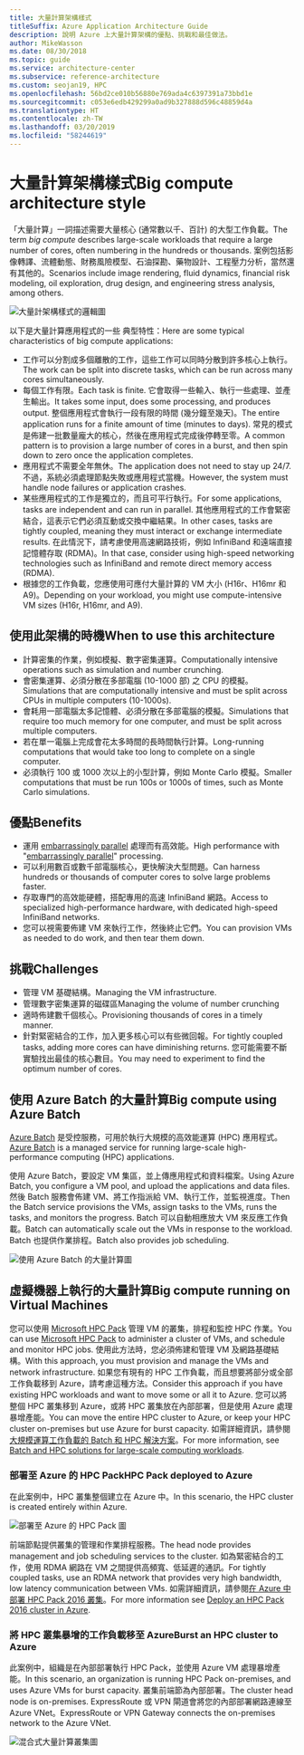 ```yaml
---
title: 大量計算架構樣式
titleSuffix: Azure Application Architecture Guide
description: 說明 Azure 上大量計算架構的優點、挑戰和最佳做法。
author: MikeWasson
ms.date: 08/30/2018
ms.topic: guide
ms.service: architecture-center
ms.subservice: reference-architecture
ms.custom: seojan19, HPC
ms.openlocfilehash: 56bd2ce010b56880e769ada4c6397391a73bbd1e
ms.sourcegitcommit: c053e6edb429299a0ad9b327888d596c48859d4a
ms.translationtype: HT
ms.contentlocale: zh-TW
ms.lasthandoff: 03/20/2019
ms.locfileid: "58244619"
---
```

# <a name="big-compute-architecture-style"></a><span data-ttu-id="ec435-103">大量計算架構樣式</span><span class="sxs-lookup"><span data-stu-id="ec435-103">Big compute architecture style</span></span>

<span data-ttu-id="ec435-104">「大量計算」一詞描述需要大量核心 (通常數以千、百計) 的大型工作負載。</span><span class="sxs-lookup"><span data-stu-id="ec435-104">The term *big compute* describes large-scale workloads that require a large number of cores, often numbering in the hundreds or thousands.</span></span> <span data-ttu-id="ec435-105">案例包括影像轉譯、流體動態、財務風險模型、石油探勘、藥物設計、工程壓力分析，當然還有其他的。</span><span class="sxs-lookup"><span data-stu-id="ec435-105">Scenarios include image rendering, fluid dynamics, financial risk modeling, oil exploration, drug design, and engineering stress analysis, among others.</span></span>

![大量計架構樣式的邏輯圖](./images/big-compute-logical.png)

<span data-ttu-id="ec435-107">以下是大量計算應用程式的一些 典型特性：</span><span class="sxs-lookup"><span data-stu-id="ec435-107">Here are some typical characteristics of big compute applications:</span></span>

- <span data-ttu-id="ec435-108">工作可以分割成多個離散的工作，這些工作可以同時分散到許多核心上執行。</span><span class="sxs-lookup"><span data-stu-id="ec435-108">The work can be split into discrete tasks, which can be run across many cores simultaneously.</span></span>
- <span data-ttu-id="ec435-109">每個工作有限。</span><span class="sxs-lookup"><span data-stu-id="ec435-109">Each task is finite.</span></span> <span data-ttu-id="ec435-110">它會取得一些輸入、執行一些處理、並產生輸出。</span><span class="sxs-lookup"><span data-stu-id="ec435-110">It takes some input, does some processing, and produces output.</span></span> <span data-ttu-id="ec435-111">整個應用程式會執行一段有限的時間 (幾分鐘至幾天)。</span><span class="sxs-lookup"><span data-stu-id="ec435-111">The entire application runs for a finite amount of time (minutes to days).</span></span> <span data-ttu-id="ec435-112">常見的模式是佈建一批數量龐大的核心，然後在應用程式完成後停轉至零。</span><span class="sxs-lookup"><span data-stu-id="ec435-112">A common pattern is to provision a large number of cores in a burst, and then spin down to zero once the application completes.</span></span>
- <span data-ttu-id="ec435-113">應用程式不需要全年無休。</span><span class="sxs-lookup"><span data-stu-id="ec435-113">The application does not need to stay up 24/7.</span></span> <span data-ttu-id="ec435-114">不過，系統必須處理節點失敗或應用程式當機。</span><span class="sxs-lookup"><span data-stu-id="ec435-114">However, the system must handle node failures or application crashes.</span></span>
- <span data-ttu-id="ec435-115">某些應用程式的工作是獨立的，而且可平行執行。</span><span class="sxs-lookup"><span data-stu-id="ec435-115">For some applications, tasks are independent and can run in parallel.</span></span> <span data-ttu-id="ec435-116">其他應用程式的工作會緊密結合，這表示它們必須互動或交換中繼結果。</span><span class="sxs-lookup"><span data-stu-id="ec435-116">In other cases, tasks are tightly coupled, meaning they must interact or exchange intermediate results.</span></span> <span data-ttu-id="ec435-117">在此情況下，請考慮使用高速網路技術，例如 InfiniBand 和遠端直接記憶體存取 (RDMA)。</span><span class="sxs-lookup"><span data-stu-id="ec435-117">In that case, consider using high-speed networking technologies such as InfiniBand and remote direct memory access (RDMA).</span></span>
- <span data-ttu-id="ec435-118">根據您的工作負載，您應使用可應付大量計算的 VM 大小 (H16r、H16mr 和 A9)。</span><span class="sxs-lookup"><span data-stu-id="ec435-118">Depending on your workload, you might use compute-intensive VM sizes (H16r, H16mr, and A9).</span></span>

## <a name="when-to-use-this-architecture"></a><span data-ttu-id="ec435-119">使用此架構的時機</span><span class="sxs-lookup"><span data-stu-id="ec435-119">When to use this architecture</span></span>

- <span data-ttu-id="ec435-120">計算密集的作業，例如模擬、數字密集運算。</span><span class="sxs-lookup"><span data-stu-id="ec435-120">Computationally intensive operations such as simulation and number crunching.</span></span>
- <span data-ttu-id="ec435-121">會密集運算、必須分散在多部電腦 (10-1000 部) 之 CPU 的模擬。</span><span class="sxs-lookup"><span data-stu-id="ec435-121">Simulations that are computationally intensive and must be split across CPUs in multiple computers (10-1000s).</span></span>
- <span data-ttu-id="ec435-122">會耗用一部電腦太多記憶體、必須分散在多部電腦的模擬。</span><span class="sxs-lookup"><span data-stu-id="ec435-122">Simulations that require too much memory for one computer, and must be split across multiple computers.</span></span>
- <span data-ttu-id="ec435-123">若在單一電腦上完成會花太多時間的長時間執行計算。</span><span class="sxs-lookup"><span data-stu-id="ec435-123">Long-running computations that would take too long to complete on a single computer.</span></span>
- <span data-ttu-id="ec435-124">必須執行 100 或 1000 次以上的小型計算，例如 Monte Carlo 模擬。</span><span class="sxs-lookup"><span data-stu-id="ec435-124">Smaller computations that must be run 100s or 1000s of times, such as Monte Carlo simulations.</span></span>

## <a name="benefits"></a><span data-ttu-id="ec435-125">優點</span><span class="sxs-lookup"><span data-stu-id="ec435-125">Benefits</span></span>

- <span data-ttu-id="ec435-126">運用 [embarrassingly parallel][embarrassingly-parallel] 處理而有高效能。</span><span class="sxs-lookup"><span data-stu-id="ec435-126">High performance with "[embarrassingly parallel][embarrassingly-parallel]" processing.</span></span>
- <span data-ttu-id="ec435-127">可以利用數百或數千部電腦核心，更快解決大型問題。</span><span class="sxs-lookup"><span data-stu-id="ec435-127">Can harness hundreds or thousands of computer cores to solve large problems faster.</span></span>
- <span data-ttu-id="ec435-128">存取專門的高效能硬體，搭配專用的高速 InfiniBand 網路。</span><span class="sxs-lookup"><span data-stu-id="ec435-128">Access to specialized high-performance hardware, with dedicated high-speed InfiniBand networks.</span></span>
- <span data-ttu-id="ec435-129">您可以視需要佈建 VM 來執行工作，然後終止它們。</span><span class="sxs-lookup"><span data-stu-id="ec435-129">You can provision VMs as needed to do work, and then tear them down.</span></span>

## <a name="challenges"></a><span data-ttu-id="ec435-130">挑戰</span><span class="sxs-lookup"><span data-stu-id="ec435-130">Challenges</span></span>

- <span data-ttu-id="ec435-131">管理 VM 基礎結構。</span><span class="sxs-lookup"><span data-stu-id="ec435-131">Managing the VM infrastructure.</span></span>
- <span data-ttu-id="ec435-132">管理數字密集運算的磁碟區</span><span class="sxs-lookup"><span data-stu-id="ec435-132">Managing the volume of number crunching</span></span>
- <span data-ttu-id="ec435-133">適時佈建數千個核心。</span><span class="sxs-lookup"><span data-stu-id="ec435-133">Provisioning thousands of cores in a timely manner.</span></span>
- <span data-ttu-id="ec435-134">針對緊密結合的工作，加入更多核心可以有些微回報。</span><span class="sxs-lookup"><span data-stu-id="ec435-134">For tightly coupled tasks, adding more cores can have diminishing returns.</span></span> <span data-ttu-id="ec435-135">您可能需要不斷實驗找出最佳的核心數目。</span><span class="sxs-lookup"><span data-stu-id="ec435-135">You may need to experiment to find the optimum number of cores.</span></span>

## <a name="big-compute-using-azure-batch"></a><span data-ttu-id="ec435-136">使用 Azure Batch 的大量計算</span><span class="sxs-lookup"><span data-stu-id="ec435-136">Big compute using Azure Batch</span></span>

<span data-ttu-id="ec435-137">[Azure Batch][batch] 是受控服務，可用於執行大規模的高效能運算 (HPC) 應用程式。</span><span class="sxs-lookup"><span data-stu-id="ec435-137">[Azure Batch][batch] is a managed service for running large-scale high-performance computing (HPC) applications.</span></span>

<span data-ttu-id="ec435-138">使用 Azure Batch，要設定 VM 集區，並上傳應用程式和資料檔案。</span><span class="sxs-lookup"><span data-stu-id="ec435-138">Using Azure Batch, you configure a VM pool, and upload the applications and data files.</span></span> <span data-ttu-id="ec435-139">然後 Batch 服務會佈建 VM、將工作指派給 VM、執行工作，並監視進度。</span><span class="sxs-lookup"><span data-stu-id="ec435-139">Then the Batch service provisions the VMs, assign tasks to the VMs, runs the tasks, and monitors the progress.</span></span> <span data-ttu-id="ec435-140">Batch 可以自動相應放大 VM 來反應工作負載。</span><span class="sxs-lookup"><span data-stu-id="ec435-140">Batch can automatically scale out the VMs in response to the workload.</span></span> <span data-ttu-id="ec435-141">Batch 也提供作業排程。</span><span class="sxs-lookup"><span data-stu-id="ec435-141">Batch also provides job scheduling.</span></span>

![使用 Azure Batch 的大量計算圖](./images/big-compute-batch.png)

## <a name="big-compute-running-on-virtual-machines"></a><span data-ttu-id="ec435-143">虛擬機器上執行的大量計算</span><span class="sxs-lookup"><span data-stu-id="ec435-143">Big compute running on Virtual Machines</span></span>

<span data-ttu-id="ec435-144">您可以使用 [Microsoft HPC Pack][hpc-pack] 管理 VM 的叢集，排程和監控 HPC 作業。</span><span class="sxs-lookup"><span data-stu-id="ec435-144">You can use [Microsoft HPC Pack][hpc-pack] to administer a cluster of VMs, and schedule and monitor HPC jobs.</span></span> <span data-ttu-id="ec435-145">使用此方法時，您必須佈建和管理 VM 及網路基礎結構。</span><span class="sxs-lookup"><span data-stu-id="ec435-145">With this approach, you must provision and manage the VMs and network infrastructure.</span></span> <span data-ttu-id="ec435-146">如果您有現有的 HPC 工作負載，而且想要將部分或全部工作負載移到 Azure，請考慮這種方法。</span><span class="sxs-lookup"><span data-stu-id="ec435-146">Consider this approach if you have existing HPC workloads and want to move some or all it to Azure.</span></span> <span data-ttu-id="ec435-147">您可以將整個 HPC 叢集移到 Azure，或將 HPC 叢集放在內部部署，但是使用 Azure 處理暴增產能。</span><span class="sxs-lookup"><span data-stu-id="ec435-147">You can move the entire HPC cluster to Azure, or keep your HPC cluster on-premises but use Azure for burst capacity.</span></span> <span data-ttu-id="ec435-148">如需詳細資訊，請參閱[大規模運算工作負載的 Batch 和 HPC 解決方案][batch-hpc-solutions]。</span><span class="sxs-lookup"><span data-stu-id="ec435-148">For more information, see [Batch and HPC solutions for large-scale computing workloads][batch-hpc-solutions].</span></span>

### <a name="hpc-pack-deployed-to-azure"></a><span data-ttu-id="ec435-149">部署至 Azure 的 HPC Pack</span><span class="sxs-lookup"><span data-stu-id="ec435-149">HPC Pack deployed to Azure</span></span>

<span data-ttu-id="ec435-150">在此案例中，HPC 叢集整個建立在 Azure 中。</span><span class="sxs-lookup"><span data-stu-id="ec435-150">In this scenario, the HPC cluster is created entirely within Azure.</span></span>

![部署至 Azure 的 HPC Pack 圖](./images/big-compute-iaas.png)

<span data-ttu-id="ec435-152">前端節點提供叢集的管理和作業排程服務。</span><span class="sxs-lookup"><span data-stu-id="ec435-152">The head node provides management and job scheduling services to the cluster.</span></span> <span data-ttu-id="ec435-153">如為緊密結合的工作，使用 RDMA 網路在 VM 之間提供高頻寬、低延遲的通訊。</span><span class="sxs-lookup"><span data-stu-id="ec435-153">For tightly coupled tasks, use an RDMA network that provides very high bandwidth, low latency communication between VMs.</span></span> <span data-ttu-id="ec435-154">如需詳細資訊，請參閱[在 Azure 中部署 HPC Pack 2016 叢集][deploy-hpc-azure]。</span><span class="sxs-lookup"><span data-stu-id="ec435-154">For more information see [Deploy an HPC Pack 2016 cluster in Azure][deploy-hpc-azure].</span></span>

### <a name="burst-an-hpc-cluster-to-azure"></a><span data-ttu-id="ec435-155">將 HPC 叢集暴增的工作負載移至 Azure</span><span class="sxs-lookup"><span data-stu-id="ec435-155">Burst an HPC cluster to Azure</span></span>

<span data-ttu-id="ec435-156">此案例中，組織是在內部部署執行 HPC Pack，並使用 Azure VM 處理暴增產能。</span><span class="sxs-lookup"><span data-stu-id="ec435-156">In this scenario, an organization is running HPC Pack on-premises, and uses Azure VMs for burst capacity.</span></span> <span data-ttu-id="ec435-157">叢集前端節為內部部署。</span><span class="sxs-lookup"><span data-stu-id="ec435-157">The cluster head node is on-premises.</span></span> <span data-ttu-id="ec435-158">ExpressRoute 或 VPN 閘道會將您的內部部署網路連線至 Azure VNet。</span><span class="sxs-lookup"><span data-stu-id="ec435-158">ExpressRoute or VPN Gateway connects the on-premises network to the Azure VNet.</span></span>

![混合式大量計算叢集圖](./images/big-compute-hybrid.png)

<!-- links -->

[batch]: /azure/batch/
[batch-hpc-solutions]: /azure/batch/batch-hpc-solutions
[deploy-hpc-azure]: /azure/virtual-machines/windows/hpcpack-2016-cluster
[embarrassingly-parallel]: https://en.wikipedia.org/wiki/Embarrassingly_parallel
[hpc-pack]: https://technet.microsoft.com/library/cc514029
